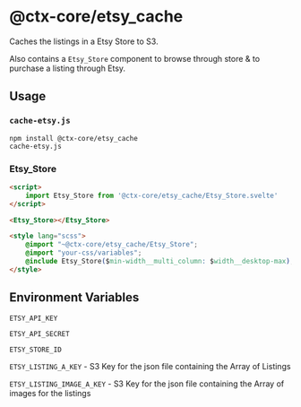 # @ctx-core/etsy_cache

Caches the listings in a Etsy Store to S3.

Also contains a `Etsy_Store` component to browse through store & to purchase a listing through Etsy.

## Usage

### `cache-etsy.js`

```shell
npm install @ctx-core/etsy_cache
cache-etsy.js
```

### Etsy_Store

```html
<script>
	import Etsy_Store from '@ctx-core/etsy_cache/Etsy_Store.svelte'
</script>

<Etsy_Store></Etsy_Store>

<style lang="scss">
	@import "~@ctx-core/etsy_cache/Etsy_Store";
	@import "your-css/variables";
	@include Etsy_Store($min-width__multi_column: $width__desktop-max);
</style>
```

## Environment Variables

`ETSY_API_KEY`

`ETSY_API_SECRET`

`ETSY_STORE_ID`

`ETSY_LISTING_A_KEY` -
	S3 Key for the json file containing the Array of Listings

`ETSY_LISTING_IMAGE_A_KEY` -
	S3 Key for the json file containing the Array of images for the listings
